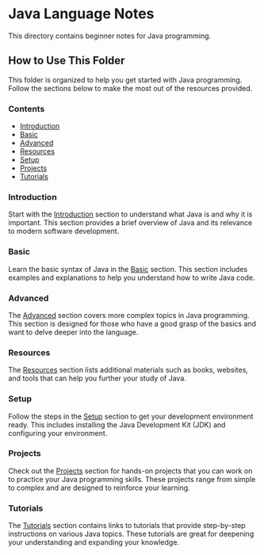 # Java Language Notes

This directory contains beginner notes for Java programming.

## How to Use This Folder

This folder is organized to help you get started with Java programming. Follow the sections below to make the most out of the resources provided.

### Contents

- [Introduction](Introduction.md)
- [Basic](Basic.md)
- [Advanced](Advanced.md)
- [Resources](Resources.md)
- [Setup](Setup.md)
- [Projects](Projects.md)
- [Tutorials](Tutorials.md)

### Introduction

Start with the [Introduction](#introduction) section to understand what Java is and why it is important. This section provides a brief overview of Java and its relevance to modern software development.

### Basic

Learn the basic syntax of Java in the [Basic](#basic) section. This section includes examples and explanations to help you understand how to write Java code.

### Advanced

The [Advanced](#advanced) section covers more complex topics in Java programming. This section is designed for those who have a good grasp of the basics and want to delve deeper into the language.

### Resources

The [Resources](#resources) section lists additional materials such as books, websites, and tools that can help you further your study of Java.

### Setup

Follow the steps in the [Setup](#setup) section to get your development environment ready. This includes installing the Java Development Kit (JDK) and configuring your environment.

### Projects

Check out the [Projects](#projects) section for hands-on projects that you can work on to practice your Java programming skills. These projects range from simple to complex and are designed to reinforce your learning.

### Tutorials

The [Tutorials](#tutorials) section contains links to tutorials that provide step-by-step instructions on various Java topics. These tutorials are great for deepening your understanding and expanding your knowledge.

